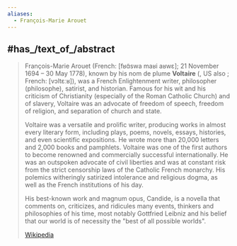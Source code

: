```yaml
---
aliases:
  - François-Marie Arouet
---
```



## #has_/text_of_/abstract 

> François-Marie Arouet (French: [fʁɑ̃swa maʁi aʁwɛ]; 21 November 1694 – 30 May 1778), 
> known by his nom de plume **Voltaire** (, US also ; French: [vɔltɛːʁ]), 
> was a French Enlightenment writer, philosopher (philosophe), satirist, and historian. 
> Famous for his wit and his criticism of Christianity (especially of the Roman Catholic Church) 
> and of slavery, Voltaire was an advocate of freedom of speech, freedom of religion, 
> and separation of church and state.
>
> Voltaire was a versatile and prolific writer, producing works in almost every literary form, 
> including plays, poems, novels, essays, histories, and even scientific expositions. 
> He wrote more than 20,000 letters and 2,000 books and pamphlets. 
> Voltaire was one of the first authors to become renowned and commercially successful internationally. 
> He was an outspoken advocate of civil liberties 
> and was at constant risk from the strict censorship laws of the Catholic French monarchy. 
> His polemics witheringly satirized intolerance and religious dogma, 
> as well as the French institutions of his day. 
> 
> His best-known work and magnum opus, Candide, 
> is a novella that comments on, criticizes, and ridicules many events, thinkers and philosophies of his time, 
> most notably Gottfried Leibniz and his belief that our world is of necessity the "best of all possible worlds".
>
> [Wikipedia](https://en.wikipedia.org/wiki/Voltaire)


